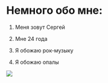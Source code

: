 # Немного обо мне:

1. Меня зовут Сергей
   
2. Мне 24 года
   
3. Я обожаю рок-музыку

4. Я обожаю опалы

![](../%D1%87%D1%91%D1%80%D0%BD%D1%8B%D0%B9%20%D0%BE%D0%BF%D0%B0%D0%BB.jpg)